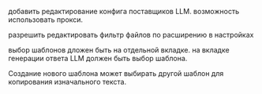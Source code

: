 добавить редактирование конфига поставщиков LLM. возможность использовать прокси.


разрешить редактировать фильтр файлов по расширению в настройках

выбор шаблонов дложен быть на отдельной вкладке. на вкладке генерации ответа LLM должен быть выбор шаблона.

Создание нового шаблона может выбирать другой шаблон для копирования изначального текста.









